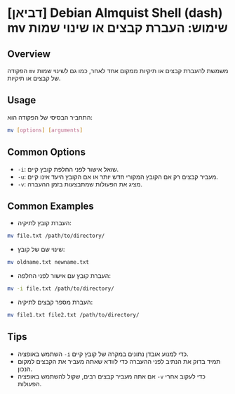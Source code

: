 # [דביאן] Debian Almquist Shell (dash) mv שימוש: העברת קבצים או שינוי שמות

## Overview
הפקודה `mv` משמשת להעברת קבצים או תיקיות ממקום אחד לאחר, כמו גם לשינוי שמות של קבצים או תיקיות.

## Usage
התחביר הבסיסי של הפקודה הוא:

```bash
mv [options] [arguments]
```

## Common Options
- `-i`: שואל אישור לפני החלפת קובץ קיים.
- `-u`: מעביר קבצים רק אם הקובץ המקורי חדש יותר או אם הקובץ היעד אינו קיים.
- `-v`: מציג את הפעולות שמתבצעות בזמן ההעברה.

## Common Examples
- העברת קובץ לתיקיה:
```bash
mv file.txt /path/to/directory/
```

- שינוי שם של קובץ:
```bash
mv oldname.txt newname.txt
```

- העברת קובץ עם אישור לפני החלפה:
```bash
mv -i file.txt /path/to/directory/
```

- העברת מספר קבצים לתיקיה:
```bash
mv file1.txt file2.txt /path/to/directory/
```

## Tips
- השתמש באופציה `-i` כדי למנוע אובדן נתונים במקרה של קובץ קיים.
- תמיד בדוק את הנתיב לפני ההעברה כדי לוודא שאתה מעביר את הקבצים למקום הנכון.
- אם אתה מעביר קבצים רבים, שקול להשתמש באופציה `-v` כדי לעקוב אחרי הפעולות.